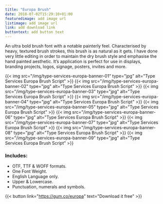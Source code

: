 ```yaml
---
title: "Europa Brush"
date: 2018-07-02T15:29:10+01:00
featuredimage: add image url
listimage: add image url
link: add download link
buttontext: add button text
---
```


An ultra bold brush font with a notable painterly feel. Characterised by heavy, textured brush strokes, this brush is as natural as it gets. I have done very little editing  in order to maintain the dry brush style and emphasise the hand painted aesthetic. It’s application is perfect for use in displays, branding projects, logos, signage, posters, invites and more.

{{< img src="/img/type-services-europa-banner-01" type="jpg" alt="Type Services Europa Brush Script" >}}
{{< img src="/img/type-services-europa-banner-02" type="jpg" alt="Type Services Europa Brush Script" >}}
{{< img src="/img/type-services-europa-banner-03" type="jpg" alt="Type Services Europa Brush Script" >}}
{{< img src="/img/type-services-europa-banner-04" type="jpg" alt="Type Services Europa Brush Script" >}}
{{< img src="/img/type-services-europa-banner-05" type="jpg" alt="Type Services Europa Brush Script" >}}
{{< img src="/img/type-services-europa-banner-06" type="jpg" alt="Type Services Europa Brush Script" >}}
{{< img src="/img/type-services-europa-banner-07" type="jpg" alt="Type Services Europa Brush Script" >}}
{{< img src="/img/type-services-europa-banner-08" type="jpg" alt="Type Services Europa Brush Script" >}}
{{< img src="/img/type-services-europa-banner-09" type="jpg" alt="Type Services Europa Brush Script" >}}

### Includes:

- OTF, TTF & WOFF formats.
- One Font Weight.
- English Language only.
- Upper & Lowercase.
- Punctuation, numerals and symbols.

{{< button link="https://gum.co/europa" text="Download it free" >}}
